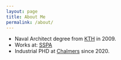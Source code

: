 ```yaml
---
layout: page
title: About Me
permalink: /about/
---
```

* Naval Architect degree from [KTH](https://www.ave.kth.se/avd/naval) in 2009.
* Works at: [SSPA](https://www.sspa.se/)
* Industrial PHD at [Chalmers](https://www.chalmers.se/en/departments/m2/Pages/default.aspx) since 2020.
